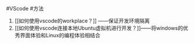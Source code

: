 #VScode #方法 

1. [[如何使用vscode的workplace？]] ——保证开发环境隔离
2. [[如何使用vscode连接本地Ubuntu虚拟机进行开发？]]——将windows的优秀界面体验和Linux的编程体验相结合